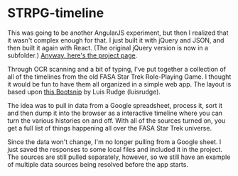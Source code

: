 # STRPG-timeline
This was going to be another AngularJS experiment, but then I realized that it wasn't complex enough for that. I just built it with jQuery and JSON, and then built it again with React. (The original jQuery version is now in a subfolder.) <a href="http://briancribb.github.io/STRPG-timeline" title="project page">Anyway, here's the project page</a>.

Through OCR scanning and a bit of typing, I've put together a collection of all of the timelines from the old FASA Star Trek Role-Playing Game. I thought it would be fun to have them all organized in a simple web app. The layout is based upon <a title="" href="http://bootsnipp.com/snippets/featured/timeline-responsive">this Bootsnip</a> by Luis Rudge (luisrudge).

The idea was to pull in data from a Google spreadsheet, process it, sort it and then dump it into the browser as a interactive timeline where you can turn the various histories on and off. With all of the sources turned on, you get a full list of things happening all over the FASA Star Trek universe.

Since the data won't change, I'm no longer pulling from a Google sheet. I just saved the responses to some local files and included it in the project. The sources are still pulled separately, however, so we still have an example of multiple data sources being resolved before the app starts.
